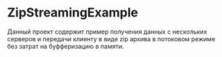 # ZipStreamingExample

Данный проект содержит пример получения данных с нескольких серверов и передачи клиенту в виде zip архива в потоковом режиме без затрат на буфферизацию в памяти.